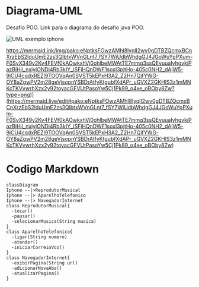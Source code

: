 # Diagrama-UML
Desafio POO.
Link para o diagrama do desafio java POO.

![UML exemplo iphone](https://github.com/user-attachments/assets/3c5c7342-1d14-48eb-9518-94344664de81)

https://mermaid.ink/img/pako:eNptksFOwzAMhl8lyqlI2wv0gDTBZQcmxBCnXrzEbS2lduUmE2zs3QlbtxWVnGLnt7_fSY7WiUdbWhdgGJ4JGoWuYpPXum-F0SyX349v2Kv4FEVf0kAOwkxhVj0ohlbeMWAtTE7mmg3ssQEvuuaIyhgvkjPazBjHii_nxiyjONDi4Rb3kIY_iSFjHQnDWF1soxI3pjtHo-405c0NH2_dAjW5-9iCU4cqdxREZI9TOOVqAn0SVST5kEPxH3A2_Z2Hn7QjfYWG-OY8aZgwPV2m28geVjsopnYSBDrAtfyKtgubfXdAPr_uGVXZ2GKHlS3z1mMNKcTKVvwrhXzx2y92toyacGFVUtPasoYw5Cj1Pk89_o4xe_oBOby8Zw?type=png)](https://mermaid.live/edit#pako:eNptksFOwzAMhl8lyqlI2wv0gDTBZQcmxBCnXrzEbS2lduUmE2zs3QlbtxWVnGLnt7_fSY7WiUdbWhdgGJ4JGoWuYpPXum-F0SyX349v2Kv4FEVf0kAOwkxhVj0ohlbeMWAtTE7mmg3ssQEvuuaIyhgvkjPazBjHii_nxiyjONDi4Rb3kIY_iSFjHQnDWF1soxI3pjtHo-405c0NH2_dAjW5-9iCU4cqdxREZI9TOOVqAn0SVST5kEPxH3A2_Z2Hn7QjfYWG-OY8aZgwPV2m28geVjsopnYSBDrAtfyKtgubfXdAPr_uGVXZ2GKHlS3z1mMNKcTKVvwrhXzx2y92toyacGFVUtPasoYw5Cj1Pk89_o4xe_oBOby8Zw)

# Codigo Markdown

    classDiagram
    Iphone --|>ReprodutorMusical
    Iphone --|> AparelhoTelefonico
    Iphone --|> NavegadorInternet
    class ReprodutorMusical{
      -tocar()
      -pausar()
      -selecionarMusica(String musica)
    }
    class AparelhoTelefonico{
      -ligar(String numero)
      -atender()
      -iniciarCorreioVoz()
    }
    class NavegadorInternet{
      -exibirPagina(String url)
      -adicionarNovaAba()
      -atualizarPagina()
    }
